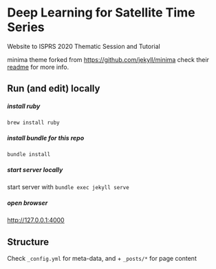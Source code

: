 # Deep Learning for Satellite Time Series

Website to ISPRS 2020 Thematic Session and Tutorial

minima theme forked from https://github.com/jekyll/minima
check their [readme](https://github.com/jekyll/minima) for more info.

## Run (and edit) locally

##### install ruby

```brew install ruby```

##### install bundle for this repo

  ```bundle install```

##### start server locally
start server with
```bundle exec jekyll serve```

##### open browser
http://127.0.0.1:4000


## Structure
Check `_config.yml` for meta-data, and  + `_posts/*` for page content
